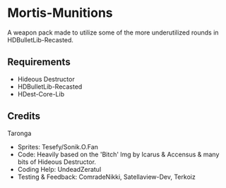 # Mortis-Munitions

A weapon pack made to utilize some of the more underutilized rounds in HDBulletLib-Recasted.

## Requirements

- Hideous Destructor
- HDBulletLib-Recasted
- HDest-Core-Lib

## Credits

Taronga

- Sprites: Tesefy/Sonik.O.Fan
- Code: Heavily based on the 'Bitch' lmg by Icarus & Accensus & many bits of Hideous Destructor.
- Coding Help: UndeadZeratul
- Testing & Feedback: ComradeNikki, Satellaview-Dev, Terkoiz
